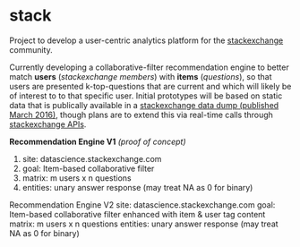 # stack

Project to develop a user-centric analytics platform for the [stackexchange](http://stackexchange.com/) community.

Currently developing a collaborative-filter recommendation engine to better match **users** (*stackexchange members*) with **items** (*questions*), so that users are presented k-top-questions that are current and which will likely be of interest to to that specific user. Initial prototypes will be based on static data that is publically available in a [stackexchange data dump (published March 2016)](https://archive.org/details/stackexchange), though plans are to extend this via real-time calls through [stackexchange APIs](https://api.stackexchange.com/docs).

**Recommendation Engine V1** *(proof of concept)*
 1. site: datascience.stackexchange.com
 1. goal: Item-based collaborative filter 
 1. matrix: m users x n questions
 1. entities: unary answer response (may treat NA as 0 for binary)

Recommendation Engine V2
site: datascience.stackexchange.com
goal: Item-based collaborative filter enhanced with item & user tag content
matrix: m users x n questions
entities: unary answer response (may treat NA as 0 for binary)
